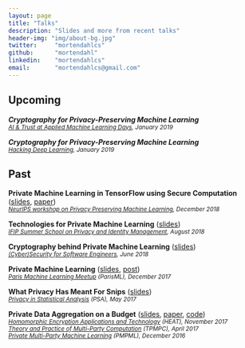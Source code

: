 ```yaml
---
layout: page
title: "Talks"
description: "Slides and more from recent talks"
header-img: "img/about-bg.jpg"
twitter:     "mortendahlcs"
github:      "mortendahl"
linkedin:    "mortendahlcs"
email:       "mortendahlcs@gmail.com"
---
```


## Upcoming

<strong><em>Cryptography for Privacy-Preserving Machine Learning</em></strong>
<br/><small><em>[AI & Trust at Applied Machine Learning Days](https://www.appliedmldays.org/tracks/16), January 2019</em></small>

<strong><em>Cryptography for Privacy-Preserving Machine Learning</em></strong>
<br/><small><em>[Hacking Deep Learning](https://deep-learning.forms-wizard.co.il/), January 2019</em></small>

## Past

<strong>Private Machine Learning in TensorFlow using Secure Computation</strong>
([slides](https://github.com/mortendahl/talks/raw/master/PPML18-slides.pdf),
[paper](https://arxiv.org/abs/1810.08130))
<br/><small><em>[NeurIPS workshop on Privacy Preserving Machine Learning](https://ppml-workshop.github.io/ppml/), December 2018</em></small>

<strong>Technologies for Private Machine Learning</strong>
([slides](https://github.com/mortendahl/talks/blob/master/IFIP18-slides.pdf))
<br/><small><em>[IFIP Summer School on Privacy and Identity Management](https://www.ifip-summerschool.org/), August 2018</em></small>

<strong>Cryptography behind Private Machine Learning</strong>
([slides](https://github.com/mortendahl/talks/raw/master/ParisCybersecurity18-slides.pdf))
<br/><small><em>[(Cyber)Security for Software Engineers](https://www.meetup.com/Security-in-the-cloud/events/250842210/), June 2018</em></small>

<strong>Private Machine Learning</strong>
([slides](https://github.com/mortendahl/talks/raw/master/ParisML17.pdf),
[post](/2017/09/19/private-image-analysis-with-mpc/))
<br/><small><em>[Paris Machine Learning Meetup](https://www.meetup.com/Paris-Machine-learning-applications-group/events/241149337/) (ParisML), December 2017</em></small>

<strong>What Privacy Has Meant For Snips</strong> ([slides](https://github.com/mortendahl/talks/raw/master/PSA17-slides.pdf))
<br/><small><em>[Privacy in Statistical Analysis](http://wwwf.imperial.ac.uk/~nadams/events/ic-rss2017/ic-rss2017.html) (PSA), May 2017</em></small>

<strong>Private Data Aggregation on a Budget</strong>
([slides](https://github.com/mortendahl/talks/raw/master/HEAT17-slides.pdf),
[paper](https://eprint.iacr.org/2017/643),
[code](https://github.com/mortendahl/sda))
<br/><small><em>[Homomorphic Encryption Applications and Technology](https://heat-project.eu/finalworkshop/) (HEAT), November 2017</em></small>
<br/><small><em>[Theory and Practice of Multi-Party Computation](http://www.multipartycomputation.com/tpmpc-2017) (TPMPC), April 2017</em></small>
<br/><small><em>[Private Multi-Party Machine Learning](https://pmpml.github.io/PMPML16/) (PMPML), December 2016</em></small>

<!--
<strong>Universally Composable Symbolic Analysis for Two-Party Protocols based on Homomorphic Encryption</strong>
([paper](https://eprint.iacr.org/2013/296))
<br/><small><em>[EUROCRYPT](http://ec14.compute.dtu.dk/), May 2014</em></small>

<strong>On Secure Two-Party Integer Division</strong>
([paper](https://eprint.iacr.org/2012/164))
<br/><small><em>[Financial Cryptography and Data Security](https://fc12.ifca.ai/) (FC), February 2012</em></small>

<strong>Type-Based Automated Verification of Authenticity in Asymmetric Cryptographic Protocols</strong>
<br/><small><em>Automated Technology for Verification and Analysis (ATVA), 2011</em></small>

<strong>Formal Analysis of Privacy for Anonymous Location Based Services</strong>
([paper](http://www.lsv.fr/Publis/PAPERS/PDF/DDS-tosca11.pdf))
<br/><small><em>[Theory of Security and Applications](https://www.springer.com/us/book/9783642273742) (TOSCA), March 2011</em></small>

<strong>Formal Analysis of Privacy for Vehicular Mix-Zones</strong>
<br/><small><em>European Symposium on Research in Computer Security (ESORICS), 2010</em></small>
<br/><small><em>Embedded Security in Cars (ESCAR), 2010</em></small>
<br/><small><em>Formal Methods and Cryptography (CryptoForma), 2010</em></small>
<br/><small><em>[Foundations of Security and Privacy](http://www.floc-conference.org/FCS-PrivMod-home.html) (FCS-PrivMod), July 2010</em></small>

<strong>Type Inference for a Correspondence Certifying Type System</strong>
<br/><small><em>[Foundations of Security and Privacy](http://www.floc-conference.org/FCS-PrivMod-home.html) (FCS-PrivMod), July 2010</em></small>
<br/><small><em>Nordic Workshop on Programming Theory (NWPT), 2008</em></small>

<strong>Resource Bound Analysis for Database Queries</strong>
<br/><small><em>Programming Languages and Analysis for Security (PLAS), 2008</em></small>
-->